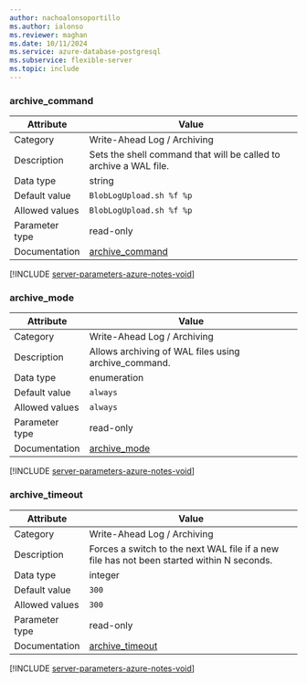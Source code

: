 ```yaml
---
author: nachoalonsoportillo
ms.author: ialonso
ms.reviewer: maghan
ms.date: 10/11/2024
ms.service: azure-database-postgresql
ms.subservice: flexible-server
ms.topic: include
---
```

### archive_command

| Attribute      | Value                                                      |
|----------------|------------------------------------------------------------|
| Category       | Write-Ahead Log / Archiving |
| Description    | Sets the shell command that will be called to archive a WAL file.                         |
| Data type      | string      |
| Default value  | `BlobLogUpload.sh %f %p` |
| Allowed values | `BlobLogUpload.sh %f %p` |
| Parameter type | read-only      |
| Documentation  | [archive_command](https://www.postgresql.org/docs/13/runtime-config-wal.html#GUC-ARCHIVE-COMMAND) |


[!INCLUDE [server-parameters-azure-notes-void](./server-parameters-azure-notes-void.md)]



### archive_mode

| Attribute      | Value                                                      |
|----------------|------------------------------------------------------------|
| Category       | Write-Ahead Log / Archiving |
| Description    | Allows archiving of WAL files using archive_command.                                      |
| Data type      | enumeration |
| Default value  | `always`                 |
| Allowed values | `always`                 |
| Parameter type | read-only      |
| Documentation  | [archive_mode](https://www.postgresql.org/docs/13/runtime-config-wal.html#GUC-ARCHIVE-MODE)       |


[!INCLUDE [server-parameters-azure-notes-void](./server-parameters-azure-notes-void.md)]



### archive_timeout

| Attribute      | Value                                                      |
|----------------|------------------------------------------------------------|
| Category       | Write-Ahead Log / Archiving |
| Description    | Forces a switch to the next WAL file if a new file has not been started within N seconds. |
| Data type      | integer     |
| Default value  | `300`                    |
| Allowed values | `300`                    |
| Parameter type | read-only      |
| Documentation  | [archive_timeout](https://www.postgresql.org/docs/13/runtime-config-wal.html#GUC-ARCHIVE-TIMEOUT) |


[!INCLUDE [server-parameters-azure-notes-void](./server-parameters-azure-notes-void.md)]



